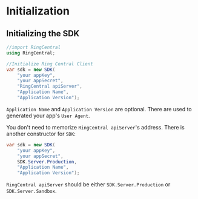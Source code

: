 # Initialization

## Initializing the SDK

```cs
//import RingCentral
using RingCentral;

//Initialize Ring Central Client
var sdk = new SDK(
	"your appKey",
	"your appSecret",
	"RingCentral apiServer",
	"Application Name",
	"Application Version");
```

`Application Name` and `Application Version` are optional. There are used to generated your app's `User Agent`.

You don't need to memorize `RingCentral apiServer`'s address. There is another constructor for `SDK`:

```cs
var sdk = new SDK(
	"your appKey",
	"your appSecret",
	SDK.Server.Production,
	"Application Name",
	"Application Version");
```

`RingCentral apiServer` should be either `SDK.Server.Production` or `SDK.Server.Sandbox`.
